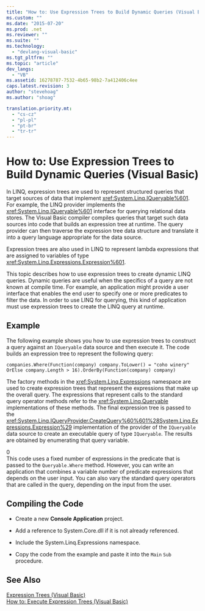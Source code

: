 ```yaml
---
title: "How to: Use Expression Trees to Build Dynamic Queries (Visual Basic) | Microsoft Docs"
ms.custom: ""
ms.date: "2015-07-20"
ms.prod: .net
ms.reviewer: ""
ms.suite: ""
ms.technology: 
  - "devlang-visual-basic"
ms.tgt_pltfrm: ""
ms.topic: "article"
dev_langs: 
  - "VB"
ms.assetid: 16278787-7532-4b65-98b2-7a412406c4ee
caps.latest.revision: 3
author: "stevehoag"
ms.author: "shoag"

translation.priority.mt: 
  - "cs-cz"
  - "pl-pl"
  - "pt-br"
  - "tr-tr"
---
```

# How to: Use Expression Trees to Build Dynamic Queries (Visual Basic)
In LINQ, expression trees are used to represent structured queries that target sources of data that implement <xref:System.Linq.IQueryable%601>. For example, the LINQ provider implements the <xref:System.Linq.IQueryable%601> interface for querying relational data stores. The Visual Basic compiler compiles queries that target such data sources into code that builds an expression tree at runtime. The query provider can then traverse the expression tree data structure and translate it into a query language appropriate for the data source.  
  
 Expression trees are also used in LINQ to represent lambda expressions that are assigned to variables of type <xref:System.Linq.Expressions.Expression%601>.  
  
 This topic describes how to use expression trees to create dynamic LINQ queries. Dynamic queries are useful when the specifics of a query are not known at compile time. For example, an application might provide a user interface that enables the end user to specify one or more predicates to filter the data. In order to use LINQ for querying, this kind of application must use expression trees to create the LINQ query at runtime.  
  
## Example  
 The following example shows you how to use expression trees to construct a query against an `IQueryable` data source and then execute it. The code builds an expression tree to represent the following query:  
  
 `companies.Where(Function(company) company.ToLower() = "coho winery" OrElse company.Length > 16).OrderBy(Function(company) company)`  
  
 The factory methods in the <xref:System.Linq.Expressions> namespace are used to create expression trees that represent the expressions that make up the overall query. The expressions that represent calls to the standard query operator methods refer to the <xref:System.Linq.Queryable> implementations of these methods. The final expression tree is passed to the <xref:System.Linq.IQueryProvider.CreateQuery%60%601%28System.Linq.Expressions.Expression%29> implementation of the provider of the `IQueryable` data source to create an executable query of type `IQueryable`. The results are obtained by enumerating that query variable.  
  
<CodeContentPlaceHolder>0</CodeContentPlaceHolder>  
 This code uses a fixed number of expressions in the predicate that is passed to the `Queryable.Where` method. However, you can write an application that combines a variable number of predicate expressions that depends on the user input. You can also vary the standard query operators that are called in the query, depending on the input from the user.  
  
## Compiling the Code  
  
-   Create a new **Console Application** project.  
  
-   Add a reference to System.Core.dll if it is not already referenced.  
  
-   Include the System.Linq.Expressions namespace.  
  
-   Copy the code from the example and paste it into the `Main` `Sub` procedure.  
  
## See Also  
 [Expression Trees (Visual Basic)](../../../../visual-basic/programming-guide/concepts/expression-trees/index.md)   
 [How to: Execute Expression Trees (Visual Basic)](../../../../visual-basic/programming-guide/concepts/expression-trees/how-to-execute-expression-trees.md)
